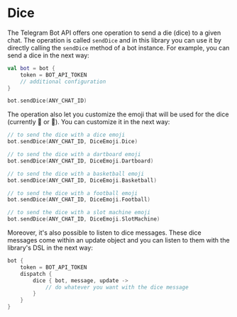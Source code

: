 # Dice

The Telegram Bot API offers one operation to send a die (dice) to a given chat. The operation is called `sendDice` and in this library you can use it by directly calling the `sendDice` method of a bot instance. For example, you can send a dice in the next way: 

```kotlin
val bot = bot {
    token = BOT_API_TOKEN
    // additional configuration
}

bot.sendDice(ANY_CHAT_ID)
```

The operation also let you customize the emoji that will be used for the dice (currently 🎲 or 🎯). You can customize it in the next way:

```kotlin
// to send the dice with a dice emoji
bot.sendDice(ANY_CHAT_ID, DiceEmoji.Dice)

// to send the dice with a dartboard emoji
bot.sendDice(ANY_CHAT_ID, DiceEmoji.Dartboard)

// to send the dice with a basketball emoji
bot.sendDice(ANY_CHAT_ID, DiceEmoji.Basketball)

// to send the dice with a football emoji
bot.sendDice(ANY_CHAT_ID, DiceEmoji.Football)

// to send the dice with a slot machine emoji
bot.sendDice(ANY_CHAT_ID, DiceEmoji.SlotMachine)
```

Moreover, it's also possible to listen to dice messages. These dice messages come within an update object and you can listen to them with the library's DSL in the next way:

```kotlin
bot {
    token = BOT_API_TOKEN
    dispatch {
        dice { bot, message, update ->
            // do whatever you want with the dice message
        }               
    }
}
```